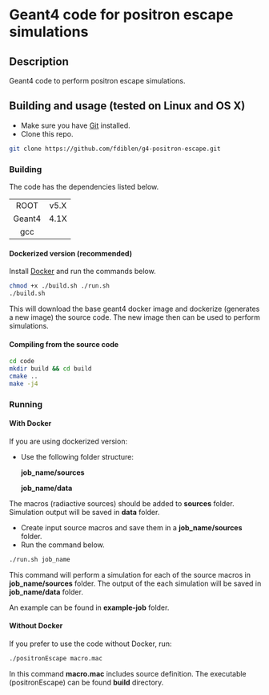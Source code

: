 
# Geant4 code for positron escape simulations

## Description

Geant4 code to perform positron escape simulations.

## Building and usage (tested on Linux and OS X)

- Make sure you have [Git](https://git-scm.com/book/en/v2/Getting-Started-Installing-Git) installed.
- Clone this repo.
```bash
git clone https://github.com/fdiblen/g4-positron-escape.git
```


### Building
The code has the dependencies listed below.

|   |   |
|:-:|:-:|
|  ROOT   | v5.X  | 
|  Geant4 | 4.1X  |
|  gcc    |   |


#### Dockerized version (recommended)

Install [Docker](https://docs.docker.com/install/) and run the commands below.

```bash
chmod +x ./build.sh ./run.sh
./build.sh
```

This will download the base geant4 docker image and dockerize (generates a new image) the source code. The new image then can be used to perform simulations.



#### Compiling from the source code

```bash
cd code
mkdir build && cd build
cmake ..
make -j4
```

### Running

#### With Docker
If you are using dockerized version:
- Use the following folder structure:

   **job_name/sources**

   **job_name/data**

The macros (radiactive sources) should be added to **sources** folder. Simulation output will be saved in **data** folder. 

- Create input source macros and save them in a **job_name/sources** folder.
- Run the command below.

```bash
./run.sh job_name
```
This command will perform a simulation for each of the source macros in **job_name/sources** folder. The output of the each simulation will be saved in **job_name/data** folder.

An example can be found in **example-job** folder.


#### Without Docker
If you prefer to use the code without Docker, run:
```bash
./positronEscape macro.mac
```
In this command **macro.mac** includes source definition.
The executable (positronEscape) can be found **build** directory.

